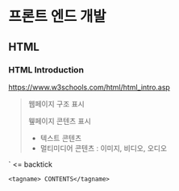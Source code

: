# 프론트 엔드 개발 

## HTML

### HTML Introduction
https://www.w3schools.com/html/html_intro.asp

> 웹페이지 구조 표시
>
> 윂페이지 콘텐츠 표시
> - 텍스트 콘텐츠
> - 멀티미디어 콘텐츠 : 이미지, 비디오, 오디오

` <= backtick
```
<tagname> CONTENTS</tagname>
```

